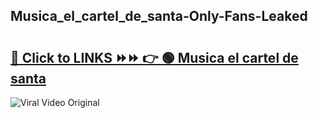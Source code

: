 
 ## Musica_el_cartel_de_santa-Only-Fans-Leaked

# <h2><a href="https://clipsfans.com/Musica_el_cartel_de_santa&ref=git">🔗 Click to LINKS ⏩⏩ 👉 🟢 Musica el cartel de santa </a></h2>

<a href="https://clipsfans.com/Musica_el_cartel_de_santa&ref=git" rel="nofollow" data-target="animated-image.originalLink"><img src="https://i.ibb.co.com/xMMVF88/686577567.gif" alt="Viral Video Original" style="max-width: 100%; display: inline-block;" data-target="animated-image.originalImage"></a>
